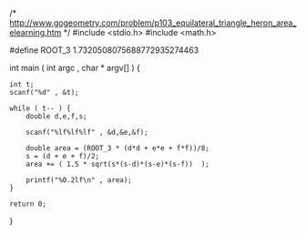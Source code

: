/*
	http://www.gogeometry.com/problem/p103_equilateral_triangle_heron_area_elearning.htm
*/
#include <stdio.h>
#include <math.h>

#define ROOT_3 1.7320508075688772935274463

int main ( int argc , char * argv[] ) {

	int t;
	scanf("%d" , &t);

	while ( t-- ) {
		double d,e,f,s;

		scanf("%lf%lf%lf" , &d,&e,&f);

		double area = (ROOT_3 * (d*d + e*e + f*f))/8;
		s = (d + e + f)/2;
		area += ( 1.5 * sqrt(s*(s-d)*(s-e)*(s-f))  );

		printf("%0.2lf\n" , area);
	}

	return 0;
}
